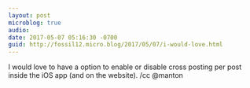 ```yaml
---
layout: post
microblog: true
audio: 
date: 2017-05-07 05:16:30 -0700
guid: http://fossil12.micro.blog/2017/05/07/i-would-love.html
---
```

I would love to have a option to enable or disable cross posting per post inside the iOS app (and on the website). /cc @manton
